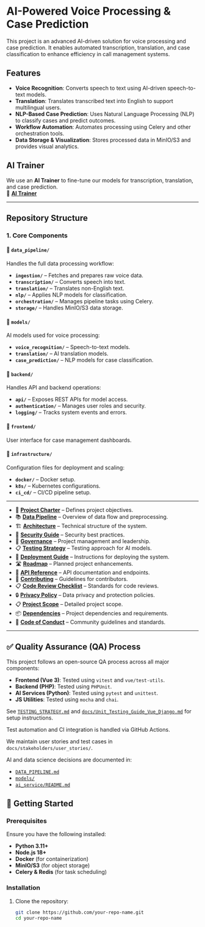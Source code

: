 # AI-Powered Voice Processing & Case Prediction

This project is an advanced AI-driven solution for voice processing and case prediction. It enables automated transcription, translation, and case classification to enhance efficiency in call management systems.

## Features
- **Voice Recognition**: Converts speech to text using AI-driven speech-to-text models.
- **Translation**: Translates transcribed text into English to support multilingual users.
- **NLP-Based Case Prediction**: Uses Natural Language Processing (NLP) to classify cases and predict outcomes.
- **Workflow Automation**: Automates processing using Celery and other orchestration tools.
- **Data Storage & Visualization**: Stores processed data in MinIO/S3 and provides visual analytics.

## AI Trainer
We use an **AI Trainer** to fine-tune our models for transcription, translation, and case prediction.  
🔗 **[AI Trainer](https://aitrainer.bitz-itc.com/)**  

---
## Repository Structure

### **1. Core Components**

#### 📂 `data_pipeline/`

Handles the full data processing workflow:

- **`ingestion/`** – Fetches and prepares raw voice data.
- **`transcription/`** – Converts speech into text.
- **`translation/`** – Translates non-English text.
- **`nlp/`** – Applies NLP models for classification.
- **`orchestration/`** – Manages pipeline tasks using Celery.
- **`storage/`** – Handles MinIO/S3 data storage.

#### 📂 `models/`

AI models used for voice processing:

- **`voice_recognition/`** – Speech-to-text models.
- **`translation/`** – AI translation models.
- **`case_prediction/`** – NLP models for case classification.

#### 📂 `backend/`

Handles API and backend operations:

- **`api/`** – Exposes REST APIs for model access.
- **`authentication/`** – Manages user roles and security.
- **`logging/`** – Tracks system events and errors.

#### 📂 `frontend/`

User interface for case management dashboards.

#### 📂 `infrastructure/`

Configuration files for deployment and scaling:

- **`docker/`** – Docker setup.
- **`k8s/`** – Kubernetes configurations.
- **`ci_cd/`** – CI/CD pipeline setup.

---



- 📜 **[Project Charter](Project_docs/PROJECT_CHARTER.md)** – Defines project objectives.
- 📚 **[Data Pipeline](Project_docs/DATA_PIPELINE.md)** – Overview of data flow and preprocessing.
- 🏗 **[Architecture](Project_docs/ARCHITECTURE.md)** – Technical structure of the system.
- 🔐 **[Security Guide](Project_docs/SECURITY.md)** – Security best practices.
- 📜 **[Governance](Project_docs/GOVERNANCE.md)** – Project management and leadership.
- 📋 **[Testing Strategy](Project_docs/TESTING_STRATEGY.md)** – Testing approach for AI models.
- 🚀 **[Deployment Guide](Project_docs/DEPLOYMENT_GUIDE.md)** – Instructions for deploying the system.
- 🛣 **[Roadmap](Project_docs/ROADMAP.md)** – Planned project enhancements.
- 📝 **[API Reference](Project_docs/API_REFERENCE.md)** – API documentation and endpoints.
- 🤝 **[Contributing](Project_docs/CONTRIBUTING.md)** – Guidelines for contributors.
- 📋 **[Code Review Checklist](Project_docs/CODE_REVIEW_CHECKLIST.md)** – Standards for code reviews.
- 🔒 **[Privacy Policy](Project_docs/PRIVACY_POLICY.md)** – Data privacy and protection policies.
- 📋 **[Project Scope](Project_docs/Project_Scope_Document_OPENCHSAI.md)** – Detailed project scope.
- 📦 **[Dependencies](Project_docs/DEPENDANCIES.md)** – Project dependencies and requirements.
- 📜 **[Code of Conduct](Project_docs/CODE_OF_CONDUCT.md)** – Community guidelines and standards.

---
## ✅ Quality Assurance (QA) Process

This project follows an open-source QA process across all major components:

- **Frontend (Vue 3)**: Tested using `vitest` and `vue/test-utils`.
- **Backend (PHP)**: Tested using `PHPUnit`.
- **AI Services (Python)**: Tested using `pytest` and `unittest`.
- **JS Utilities**: Tested using `mocha` and `chai`.

See [`TESTING_STRATEGY.md`](./TESTING_STRATEGY.md) and [`docs/Unit_Testing_Guide_Vue_Django.md`](./docs/Unit_Testing_Guide_Vue_Django.md) for setup instructions.

Test automation and CI integration is handled via GitHub Actions.

We maintain user stories and test cases in `docs/stakeholders/user_stories/`.

AI and data science decisions are documented in:
- [`DATA_PIPELINE.md`](./DATA_PIPELINE.md)
- [`models/`](./models/)
- [`ai_service/README.md`](./ai_service/README.md)


## 🚀 Getting Started

### **Prerequisites**
Ensure you have the following installed:
- **Python 3.11+**
- **Node.js 18+**
- **Docker** (for containerization)
- **MinIO/S3** (for object storage)
- **Celery & Redis** (for task scheduling)

### **Installation**
1. Clone the repository:
   ```sh
   git clone https://github.com/your-repo-name.git
   cd your-repo-name
